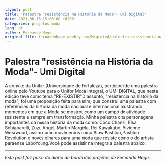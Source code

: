 ```yaml
---
layout: post
title: 'Palestra "resistência na História da Moda"- Umi Digital'
date: 2021-06-15 15:00:00 +0200
categories: projetos moda
lang: pt
author: Fernando Hage
original_file: fernandohage.weebly.com/Migrated/palestra-resistencia-na-historia-da-moda-umi-digital-unifor.html
---
```


# Palestra "resistência na História da Moda"- Umi Digital

A convite da Unifor (Universidade de Fortaleza), participei de uma palestra online pelo Youtube para o Unifor Moda Integral, o UMI DIGITAL, que nesta edição teve como tema "RE-EXISTIR".O assunto, "resistência na história da moda", foi uma proposição feita para mim, que construí uma palestra com referências da história da moda nacional e internacional mostrando momentos em que a Moda se mostrou como um campo de atividade resistente e sempre em transformação. Minha palestra cita personagens importantes da nossa história da moda como: Coco Chanel, Elsa Schiaparelli, Zuzu Angel, Martin Margiela, Rei Kawakubo, Vivienne Westwood, assim como movimentos como Slow Fashion, Fashion Revolution e novos olhares para uma moda que resiste como o do artista paraense LaboYoung.Você pode assistir na íntegra a palestra abaixo:

---

*Este post faz parte do diário de bordo dos projetos de Fernando Hage.*